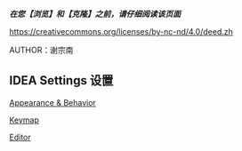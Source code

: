 ***在您【浏览】和【克隆】之前，请仔细阅读该页面***

https://creativecommons.org/licenses/by-nc-nd/4.0/deed.zh

AUTHOR：谢宗南

## IDEA Settings 设置

[Appearance & Behavior](Appearance&Behavior.md)

[Keymap](Keymap.md)

[Editor](Editor.md)